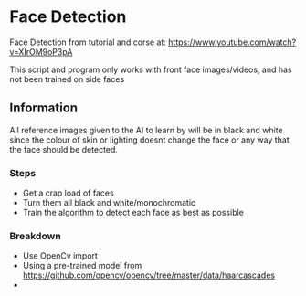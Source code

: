 # Face Detection
Face Detection from tutorial and corse at: https://www.youtube.com/watch?v=XIrOM9oP3pA

This script and program only works with front face images/videos, and has not been trained on side faces

## Information
All reference images given to the AI to learn by will be in black and white since the colour of skin or lighting doesnt change the face or any way that the face should be detected.

### Steps
- Get a crap load of faces
- Turn them all black and white/monochromatic
- Train the algorithm to detect each face as best as possible

### Breakdown
- Use OpenCv import
- Using a pre-trained model from https://github.com/opencv/opencv/tree/master/data/haarcascades
- 